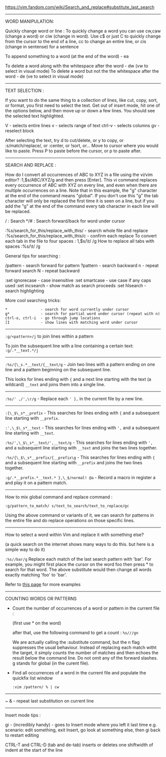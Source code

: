 https://vim.fandom.com/wiki/Search_and_replace#substitute_last_search

------------------------------------------------------------

WORD MANIPULATION:

Quickly change word or line : To quickly change a word you can use cw,caw (change a word) or ciw (change in word). Use c$ or just C to quickly change from the cursor to the end of a line, cc to change an entire line, or cis (change in sentense) for a sentence

To append something to a word (at the end of the word) - ea

To delete a word along with the whitespace after the word - dw (vw to select in visual mode)
To delete a word but not the the whitespace after the word - de (ve to select in visual mode)

------------------------------------------------------------

TEXT SELECTION :

If you want to do the same thing to a collection of lines, like cut, copy, sort, or format, you first need to select the text. Get out of insert mode, hit one of the options below, and then move up or down a few lines. You should see the selected text highlighted.

V       - selects entire lines 
v       - selects range of text
ctrl-v  - selects columns
gv      - reselect block

After selecting the text, try d to cut/delete, or y to copy, or :s/match/replace/, or :center, or !sort, or...
Move to cursor where you would like to paste.
Press P to paste before the cursor, or p to paste after.

------------------------------------------------------------

SEARCH AND REPLACE :

How do I convert all occurrences of ABC to XYZ in a file using the vi/vim editor?  :1,$s/ABC/XYZ/g   and then press [Enter]. This vi command replaces every occurrence of ABC with XYZ on every line, and even when there are multiple occurrences on a line.  Note that in this example, the "g" character at the end of the command means "global". If you don't use this "g" the tab character will only be replaced the first time it is seen on a line, but if you add the "g" at the end of the command every tab character in each line will be replaced.

/ : Search
*/# : Search forward/back for word under cursor

:%s/search_for_this/replace_with_this/    - search whole file and replace
:%s/search_for_this/replace_with_this/c   - confirm each replace
To convert each tab in the file to four spaces : 1,$s/\t/    /g
How to replace all tabs with spaces :%s/\t/    /g

General tips for searching : 

/pattern       - search forward for pattern
?pattern       - search backward
n              - repeat forward search
N              - repeat backward

:set ignorecase - case insensitive
:set smartcase  - use case if any caps used 
:set incsearch  - show match as search proceeds
:set hlsearch   - search highlighting

More cool searching tricks:
```
*               - search for word currently under cursor
g*              - search for partial word under cursor (repeat with n)
ctrl-o, ctrl-i  - go through jump locations
[I              - show lines with matching word under cursor
```

-----------------------------------------------------------
`:g/<pattern>/j` to join lines within a pattern

To join the subsequent line with a line containing a certain text: `:g/.*__text.*/j`

-----------------------------------------------------------
`:%s/{\_s.*__text/{__text/g` - Join two lines with a pattern ending on one line and a pattern beginning on the subsequent line.

This looks for lines ending with `{` and a next line starting with the text (a wildcard) `__text` and joins them into a single line.

-----------------------------------------------------------
`:%s/' ,/',\r/g` - Replace each `' },` in the current file by a new line. 

-----------------------------------------------------------
`:{\_$\_s*__prefix` - This searches for lines ending with `{` and a subsequent line starting with `__prefix`. 

`:',\_$\_s*__text` - This searches for lines ending with `',` and a subsequent line starting with `__text`.

`:%s/',\_$\_s*__text/',__text/g` - This searches for lines ending with `',` and a subsequent line starting with `__text` and joins the two lines together.

`:%s/{\_$\_s*__prefix/{__prefix\g` - This searches for lines ending with `{` and a subsequent line starting with `__prefix` and joins the two lines together.

`:g/.*__prefix.*__text.* },\_$/normal! @a` - Record a macro in register a and play it on a pattern match.

-----------------------------------------------------------
How to mix global command and replace command : 

`:g/pattern_to_match/ s/text_to_search/text_to_replace/gc`

Using the above command or variants of it, we can search for patterns in the entire file and do replace operations on those specific lines.

-------------------------------------------------------------
How to select a word within Vim and replace it with something else?

(a quick search on the internet shows many ways to do this. but here is a simple way to do it)

`:%s//bar/g`
    Replace each match of the last search pattern with 'bar'. 
    For example, you might first place the cursor on the word foo then press * to search for that word. 
    The above substitute would then change all words exactly matching 'foo' to 'bar'.
    
Refer to [this page](https://vim.fandom.com/wiki/Search_and_replace#substitute_last_search) for more examples

-------------------------------------------------------------

COUNTING WORDS OR PATTERNS


* Count the number of occurrences of a word or pattern in the current file : 

    (first use * on the word)

    after that, use the following command to get a count : `%s///gn`

    We are actually calling the :substitute command, but the n flag suppresses the usual behaviour.
    Instead of replacing each match witht the target, it simply counts the number of matches and then echoes the result below the command line.
    Do not omit any of the forward slashes.
    g stands for global (in the curent file).



* Find all occurrences of a word in the current file and populate the quickfix list window

    `:vim /pattern/ % | cw`

------------------------------------------------

~ & - repeat last substitution on current line

------------------------------------------------

Insert mode tips :

gi - (incredibly handy) - goes to Insert mode where you left it last time
e.g. scenario: edit something, exit Insert, go look at something else, then gi back to restart editing

CTRL-T and CTRL-D (tab and de-tab)
inserts or deletes one shiftwidth of indent at the start of the line

